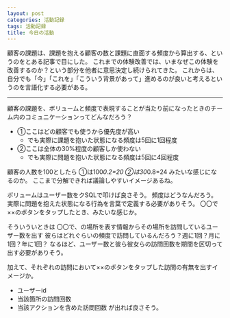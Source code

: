 ```yaml
---
layout: post
categories: 活動記録
tags: 活動記録
title: 今日の活動
---
```


顧客の課題は、課題を抱える顧客の数と課題に直面する頻度から算出する、というのをとある記事で目にした。
これまでの体験改善では、いまなぜこの体験を改善するのか？という部分を他者に意思決定し続けられてきた。
これからは、自分でも「今」「これを」「こういう背景があって」進めるのが良いと考えるというのを言語化する必要がある。

----

顧客の課題を、ボリュームと頻度で表現することが当たり前になったときのチーム内のコミュニケーションってどんなだろう？
- ①ここはどの顧客でも使うから優先度が高い
   - でも実際に課題を抱いた状態になる頻度は5回に1回程度
- ②ここは全体の30%程度の顧客しか使わない
  - でも実際に問題を抱いた状態になる頻度は5回に4回程度

顧客の人数を100としたら
①は100*0.2=20
②は30*0.8=24
みたいな感じになるのか。
ここまで分解できれば議論しやすいイメージあるね。

ボリュームはユーザー数をクSQLで叩けば良さそう。
頻度はどうなんだろう。
実際に問題を抱えた状態になる行為を言葉で定義する必要がありそう。
〇〇で××のボタンをタップしたとき、みたいな感じか。

そういういときは
〇〇で、の場所を表す情報からその場所を訪問しているユーザー数を出す
彼らはどれぐらいの頻度で訪問しているんだろう？週に1回？月に1回？年に1回？
なるほど、ユーザー数と彼ら彼女らの訪問回数を期間を区切って出す必要がありそう。

加えて、それぞれの訪問において××のボタンをタップした訪問の有無を出すイメージか。
- ユーザーid
- 当該箇所の訪問回数
- 当該アクションを含めた訪問回数
が出れば良さそう。
